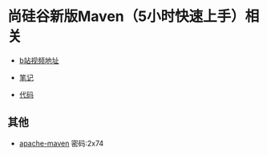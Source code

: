 # 尚硅谷新版Maven（5小时快速上手）相关
- [b站视频地址](https://www.bilibili.com/video/BV1JN411G7gX)

- [笔记](./Maven依赖管理项目构建工具.md)

- [代码](./maven_test/)

## 其他
- [apache-maven](https://txyz.lanzoue.com/b03r2aakd) 密码:2x74
